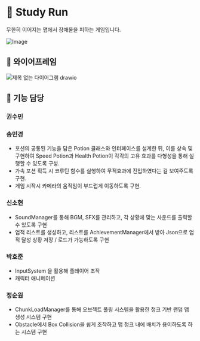 # 🏃 Study Run
무한히 이어지는 맵에서 장애물을 피하는 게임입니다. 


![Image](https://github.com/user-attachments/assets/ab4f5250-0bce-456c-8aca-4c79661d7cb3)

## 🔖 와이어프레임
![제목 없는 다이어그램 drawio](https://github.com/user-attachments/assets/47d03aa0-dd79-46a7-a781-6f598c030c2a)

## 📑 기능 담당
### 권수민


### 송민경 
  - 포션의 공통된 기능을 담은 Potion 클래스와 인터페이스를 설계한 뒤, 이를 상속 및 구현하여 Speed Potion과 Health Potion이 각각의 고유 효과를 다형성을 통해 실행할 수 있도록 구성.
  - 가속 포션 획득 시 코루틴 함수를 실행하여 무적효과에 진입하였다는 걸 보여주도록 구현.
  - 게임 시작시 카메라의 움직임이 부드럽게 이동하도록 구현.


### 신소현
  - SoundManager를 통해 BGM, SFX를 관리하고, 각 상황에 맞는 사운드를 출력할 수 있도록 구현
  - 업적 리스트를 생성하고, 리스트를 AchievementManager에서 받아 Json으로 업적 달성 상황 저장 / 로드가 가능하도록 구현

### 박호준
  - InputSystem 을 활용해 플레이어 조작
  - 캐릭터 애니메이션

### 정순원
  - ChunkLoadManager를 통해 오브젝트 풀링 시스템을 활용한 청크 기반 랜덤 맵 생성 시스템 구현
  - Obstacle에서 Box Collision을 쉽게 조작하고 맵 청크 내에 배치가 용이하도록 하는 시스템 구현

## 
